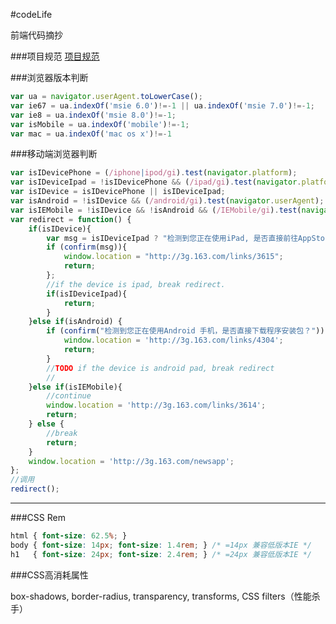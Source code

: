 #codeLife

前端代码摘抄

###项目规范
<a href="https://github.com/ecomfe/spec" target="_blank">项目规范</a>

###浏览器版本判断
```javascript
var ua = navigator.userAgent.toLowerCase();
var ie67 = ua.indexOf('msie 6.0')!=-1 || ua.indexOf('msie 7.0')!=-1;
var ie8 = ua.indexOf('msie 8.0')!=-1;
var isMobile = ua.indexOf('mobile')!=-1;
var mac = ua.indexOf('mac os x')!=-1
```

###移动端浏览器判断
```javascript
var isIDevicePhone = (/iphone|ipod/gi).test(navigator.platform);
var isIDeviceIpad = !isIDevicePhone && (/ipad/gi).test(navigator.platform);
var isIDevice = isIDevicePhone || isIDeviceIpad;
var isAndroid = !isIDevice && (/android/gi).test(navigator.userAgent);
var isIEMobile = !isIDevice && !isAndroid && (/IEMobile/gi).test(navigator.userAgent);
var redirect = function() {
	if(isIDevice){
		var msg = isIDeviceIpad ? "检测到您正在使用iPad, 是否直接前往AppStore下载?" : "检测到您正在使用iPhone, 是否直接前往AppStore下载?";
		if (confirm(msg)){
			window.location = "http://3g.163.com/links/3615";
			return;
		};
		//if the device is ipad, break redirect.
		if(isIDeviceIpad){
			return;
		}
	}else if(isAndroid) {
		if (confirm("检测到您正在使用Android 手机，是否直接下载程序安装包？")) {
			window.location = 'http://3g.163.com/links/4304';
			return;
		}
		//TODO if the device is android pad, break redirect
		//
	}else if(isIEMobile){
	  	//continue
		window.location = 'http://3g.163.com/links/3614';
		return;
	} else {
		//break
		return;
	}
	window.location = 'http://3g.163.com/newsapp';
};
//调用
redirect();
```

-------------------------------------------------------------------------------

###CSS Rem
```css
html { font-size: 62.5%; } 
body { font-size: 14px; font-size: 1.4rem; } /* =14px 兼容低版本IE */
h1   { font-size: 24px; font-size: 2.4rem; } /* =24px 兼容低版本IE */
```

###CSS高消耗属性

box-shadows,
border-radius,
transparency,
transforms,
CSS filters（性能杀手）
